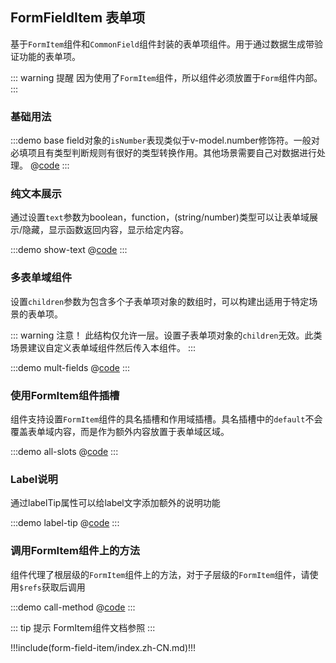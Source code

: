 ## FormFieldItem 表单项

基于`FormItem`组件和`CommonField`组件封装的表单项组件。用于通过数据生成带验证功能的表单项。

::: warning 提醒
因为使用了`FormItem`组件，所以组件必须放置于`Form`组件内部。
:::

### 基础用法

:::demo base field对象的`isNumber`表现类似于v-model.number修饰符。一般对必填项且有类型判断规则有很好的类型转换作用。其他场景需要自己对数据进行处理。
@[code](@demo/form-field-item/$LIB_DIR/base.vue)
:::

### 纯文本展示

通过设置`text`参数为boolean，function，(string/number)类型可以让表单域展示/隐藏，显示函数返回内容，显示给定内容。

:::demo show-text
@[code](@demo/form-field-item/$LIB_DIR/show-text.vue)
:::

### 多表单域组件

设置`children`参数为包含多个子表单项对象的数组时，可以构建出适用于特定场景的表单项。

::: warning 注意！
此结构仅允许一层。设置子表单项对象的`children`无效。此类场景建议自定义表单域组件然后传入本组件。
:::

:::demo mult-fields
@[code](@demo/form-field-item/$LIB_DIR/mult-fields.vue)
:::

### 使用FormItem组件插槽

组件支持设置`FormItem`组件的具名插槽和作用域插槽。具名插槽中的`default`不会覆盖表单域内容，而是作为额外内容放置于表单域区域。

:::demo all-slots
@[code](@demo/form-field-item/$LIB_DIR/all-slots.vue)
:::

### Label说明

通过labelTip属性可以给label文字添加额外的说明功能

:::demo label-tip
@[code](@demo/form-field-item/$LIB_DIR/label-tip.vue)
:::

### 调用FormItem组件上的方法

组件代理了根层级的`FormItem`组件上的方法，对于子层级的`FormItem`组件，请使用`$refs`获取后调用

:::demo call-method
@[code](@demo/form-field-item/$LIB_DIR/call-method.vue)
:::

::: tip 提示
FormItem组件文档参照 <ui-lib-link component="FormItem"></ui-lib-link>
:::


!!!include(form-field-item/index.zh-CN.md)!!!